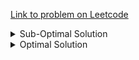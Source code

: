 [Link to problem on Leetcode](https://leetcode.com/problems/kth-largest-element-in-an-array/)



<details><summary>Sub-Optimal Solution</summary>

Sub-Optimal Solution: TC = `O(NlogN)`, SC = `O(1)` 

- We sort the array. <br>
- The k-th element from the last is our answer.<br>
- Sorting takes **NlogN** time and returning the k-th last takes **constant** time. <br>


Runtime: `8 ms`, faster than `83.25%`<br>
Memory Usage: `10.1 MB`, less than `61.91%`<br>

<details><summary>Clean Code</summary>

![](https://github.com/archishmanghos/code-images/blob/master/Leetcode/215-A.png)

</details>

</details>



<details><summary>Optimal Solution</summary>

Optimal Solution: TC = `O(NlogK)`, SC = `O(K)`  

- We maintain a minimum priority queue. <br>
- We traverse the array and start pushing elements to the heap. <br>
- If the size of the heap exceeds k, it means, we don't require the smallest element anymore<br>
as that cannot be a candidate for k-th largest element anymore and hence is removed from the heap. <br>
- Thus, the size of the heap never exeeds k. <br>
- The insertion operation takes **logk** for a queue of size k at worst, deletion takes **constant** time and traversing the array takes **linear** time. <br>


Runtime: `8 ms`, faster than `83.25%`<br>
Memory Usage: `10.2 MB`, less than `21.99%`<br>


<details><summary>Clean Code</summary>

![](https://github.com/archishmanghos/code-images/blob/master/Leetcode/215-B.png)

</details>

</details>